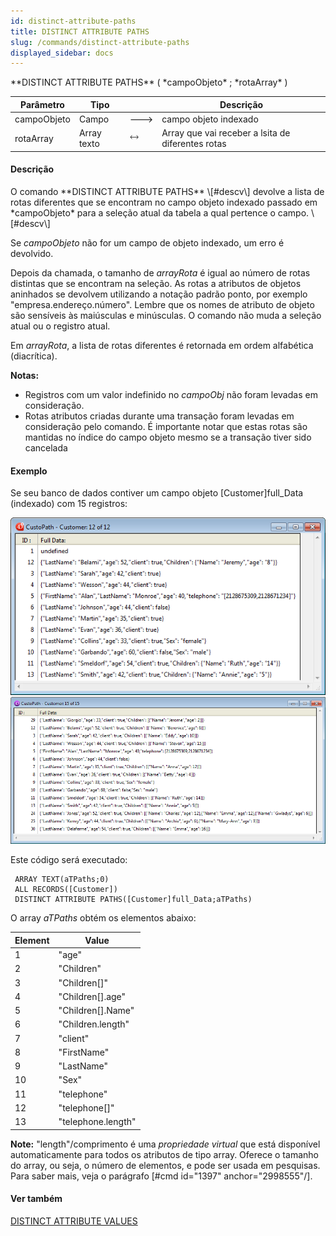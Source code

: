 ```yaml
---
id: distinct-attribute-paths
title: DISTINCT ATTRIBUTE PATHS
slug: /commands/distinct-attribute-paths
displayed_sidebar: docs
---
```


<!--REF #_command_.DISTINCT ATTRIBUTE PATHS.Syntax-->**DISTINCT ATTRIBUTE PATHS** ( *campoObjeto* ; *rotaArray* )<!-- END REF-->
<!--REF #_command_.DISTINCT ATTRIBUTE PATHS.Params-->
| Parâmetro | Tipo |  | Descrição |
| --- | --- | --- | --- |
| campoObjeto | Campo | &#x1F852; | campo objeto indexado |
| rotaArray | Array texto | &#x1F858; | Array que vai receber a lsita de diferentes rotas |

<!-- END REF-->

#### Descrição 

<!--REF #_command_.DISTINCT ATTRIBUTE PATHS.Summary-->O comando **DISTINCT ATTRIBUTE PATHS** \[#descv\] devolve a lista de rotas diferentes que se encontram no campo objeto indexado passado em *campoObjeto* para a seleção atual da tabela a qual pertence o campo.<!-- END REF--> \[#descv\]

Se *campoObjeto* não for um campo de objeto indexado, um erro é devolvido.

Depois da chamada, o tamanho de *arrayRota* é igual ao número de rotas distintas que se encontram na seleção. As rotas a atributos de objetos aninhados se devolvem utilizando a notação padrão ponto, por exemplo "empresa.endereço.número". Lembre que os nomes de atributo de objeto são sensíveis às maiúsculas e minúsculas. O comando não muda a seleção atual ou o registro atual.

 Em *arrayRota*, a lista de rotas diferentes é retornada em ordem alfabética (diacrítica). 

**Notas:** 

* Registros com um valor indefinido no *campoObj* não foram levadas em consideração.
* Rotas atributos criadas durante uma transação foram levadas em consideração pelo comando. É importante notar que estas rotas são mantidas no índice do campo objeto mesmo se a transação tiver sido cancelada

#### Exemplo 

Se seu banco de dados contiver um campo objeto \[Customer\]full\_Data (indexado) com 15 registros:

![](../assets/en/commands/pict2897927.en.png) ![](../assets/en/commands/pict2994114.en.png)

Este código será executado:

```4d
 ARRAY TEXT(aTPaths;0)
 ALL RECORDS([Customer])
 DISTINCT ATTRIBUTE PATHS([Customer]full_Data;aTPaths)
```

O array *aTPaths* obtém os elementos abaixo:

| Element | Value               |
| ------- | ------------------- |
| 1       | "age"               |
| 2       | "Children"          |
| 3       | "Children\[\]"      |
| 4       | "Children\[\].age"  |
| 5       | "Children\[\].Name" |
| 6       | "Children.length"   |
| 7       | "client"            |
| 8       | "FirstName"         |
| 9       | "LastName"          |
| 10      | "Sex"               |
| 11      | "telephone"         |
| 12      | "telephone\[\]"     |
| 13      | "telephone.length"  |

**Note:** "length"/comprimento é uma *propriedade virtual* que está disponível automaticamente para todos os atributos de tipo array. Oferece o tamanho do array, ou seja, o número de elementos, e pode ser usada em pesquisas. Para saber mais, veja o parágrafo \[#cmd id="1397" anchor="2998555"/\]. 

#### Ver também 

  
[DISTINCT ATTRIBUTE VALUES](distinct-attribute-values.md)  